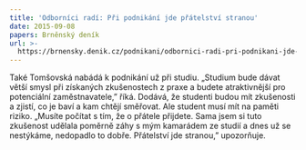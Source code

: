 ```yaml
---
title: 'Odborníci radí: Při podnikání jde přátelství stranou'
date: 2015-09-08
papers: Brněnský deník
url: >-
  https://brnensky.denik.cz/podnikani/odbornici-radi-pri-podnikani-jde-pratelstvi-stranou-20150909.html
---
```

Také Tomšovská nabádá k podnikání už při studiu. „Studium bude dávat větší smysl při získaných zkušenostech z praxe a budete atraktivnější pro potenciální zaměstnavatele,” říká. Dodává, že studenti budou mít zkušenosti a zjistí, co je baví a kam chtějí směřovat. Ale student musí mít na paměti riziko. „Musíte počítat s tím, že o přátele přijdete. Sama jsem si tuto zkušenost udělala poměrně záhy s mým kamarádem ze studií a dnes už se nestýkáme, nedopadlo to dobře. Přátelství jde stranou,” upozorňuje.
